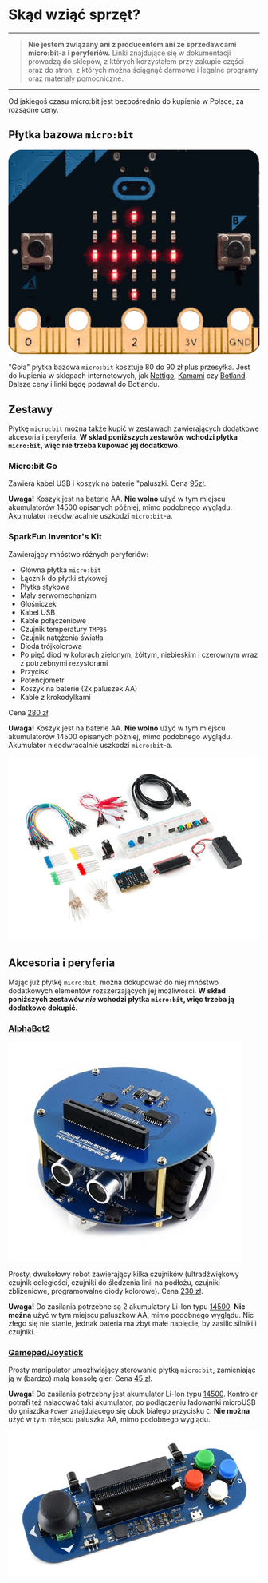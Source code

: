 # Skąd wziąć sprzęt?

----

> **Nie jestem związany ani z producentem ani ze sprzedawcami micro:bit-a i peryferiów.**
>  Linki znajdujące się w dokumentacji prowadzą do sklepów, z których korzystałem przy zakupie   części oraz do stron, z których można ściągnąć darmowe i legalne programy oraz materiały pomocniczne.

----

Od jakiegoś czasu micro:bit jest bezpośrednio do kupienia w Polsce, za rozsądne ceny.

## Płytka bazowa `micro:bit`

![AB2](img/MicroBit.png)

"Goła" płytka bazowa `micro:bit` kosztuje 80 do 90 zł plus przesyłka. Jest do kupienia w sklepach internetowych, jak [Nettigo](https://nettigo.pl/products/modul-edukacyjny-bbc-micro-bit), [Kamami](https://kamami.pl/microbit/564492-modul-edukacyjny-microbit-dev-14208.html) czy [Botland](https://botland.com.pl/pl/microbit-zestawy-edukacyjne/8575-microbit-bbc-podstawowy-modul-edukacyjny-cortex-m0-akcelerometr-bluetooth-led-5x5-6405227110480.html). Dalsze ceny i linki będę podawał do Botlandu.

## Zestawy

Płytkę `micro:bit` można także kupić w zestawach zawierających dodatkowe akcesoria i peryferia. **W skład poniższych zestawów wchodzi płytka `micro:bit`, więc nie trzeba kupować jej dodatkowo.**

### Micro:bit Go

Zawiera kabel USB i koszyk na baterie "paluszki. Cena [95zł](https://botland.com.pl/pl/microbit-zestawy-edukacyjne/8574-microbit-go-bbc-rozszerzony-modul-edukacyjny-cortex-m0-akcelerometr-bluetooth-led-5x5-akcesoria-640522711055.html).

**Uwaga!** Koszyk jest na baterie AA. **Nie wolno** użyć w tym miejscu akumulatorów 14500 opisanych później, mimo podobnego wyglądu. Akumulator nieodwracalnie uszkodzi `micro:bit`-a.

### SparkFun Inventor's Kit

Zawierający mnóstwo różnych peryferiów:
* Główna płytka `micro:bit`
* Łącznik do płytki stykowej
* Płytka stykowa
* Mały serwomechanizm
* Głośniczek
* Kabel USB
* Kable połączeniowe
* Czujnik temperatury `TMP36`
* Czujnik natężenia światła
* Dioda trójkolorowa
* Po pięć diod w kolorach zielonym, żółtym, niebieskim i czerownym wraz z potrzebnymi rezystorami
* Przyciski
* Potencjometr
* Koszyk na baterie (2x paluszek AA)
* Kable z krokodylkami

Cena [280 zł](https://botland.com.pl/pl/microbit-zestawy-edukacyjne/11130-sparkfun-inventor-s-kit-dla-bbc-microbit-845156008544.html).

**Uwaga!** Koszyk jest na baterie AA. **Nie wolno** użyć w tym miejscu akumulatorów 14500 opisanych później, mimo podobnego wyglądu. Akumulator nieodwracalnie uszkodzi `micro:bit`-a.

![AB2](img/Inventor.png)

## Akcesoria i peryferia

Mając już płytkę `micro:bit`, można dokupować do niej mnóstwo dodatkowych elementów rozszerzających jej możliwości. **W skład poniższych zestawów *nie* wchodzi płytka `micro:bit`, więc trzeba ją dodatkowo dokupić.**

### [AlphaBot2](https://www.waveshare.com/alphabot2-for-micro-bit-acce-pack.htm)

![AB2](img/AlphaBot2.png)

Prosty, dwukołowy robot zawierający kilka czujników (ultradźwiękowy czujnik odległości, czujniki do śledzenia linii na podłożu, czujniki zbliżeniowe, programowalne diody kolorowe). Cena [230 zł](https://botland.com.pl/pl/alphabot/13305-alphabot2-acce-pack-kolowa-platforma-robota-z-czujnikami-i-napedem-dc-dla-microbit.html).

**Uwaga!** Do zasilania potrzebne są 2 akumulatory Li-Ion typu [14500](https://botland.com.pl/pl/akumulatory-li-ion/7202-ogniwo-14500-li-ion-xtar-800mah-z-zabezpieczeniami.html?search_query=14500&results=2). **Nie można** użyć w tym miejscu paluszków AA, mimo podobnego wyglądu. Nic złego się nie stanie, jednak bateria ma zbyt małe napięcie, by zasilić silniki i czujniki.

### [Gamepad/Joystick](https://www.waveshare.com/joystick-for-micro-bit.htm)
Prosty manipulator umozłiwiający sterowanie płytką `micro:bit`, zamieniając ją w (bardzo) małą konsolę gier. Cena [45 zł](https://botland.com.pl/pl/microbit-zestawy-edukacyjne/11922-gamepad-module-modul-z-joystickiem-i-przyciskami-dla-bbc-microbit.html).

**Uwaga!** Do zasilania potrzebny jest akumulator Li-Ion typu [14500](https://botland.com.pl/pl/akumulatory-li-ion/7202-ogniwo-14500-li-ion-xtar-800mah-z-zabezpieczeniami.html?search_query=14500&results=2). Kontroler potrafi też naładować taki akumulator, po podłączeniu ładowanki microUSB do gniazdka `Power` znajdującego się obok białego przycisku `C`. **Nie można** użyć w tym miejscu paluszka AA, mimo podobnego wyglądu.

![AB2](img/Joystick.png)
